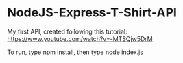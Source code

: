 # NodeJS-Express-T-Shirt-API
My first API, created following this tutorial: https://www.youtube.com/watch?v=-MTSQjw5DrM

To run, type npm install, then type node index.js
